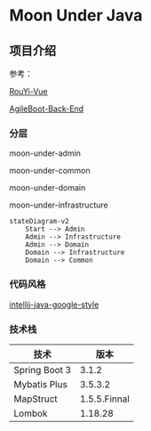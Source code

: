 # Moon Under Java

## 项目介绍

参考：

[RouYi-Vue](https://github.com/yangzongzhuan/RuoYi-Vue)

[AgileBoot-Back-End](https://github.com/valarchie/AgileBoot-Back-End)

### 分层

moon-under-admin

moon-under-common

moon-under-domain

moon-under-infrastructure

```mermaid
stateDiagram-v2
    Start --> Admin
    Admin --> Infrastructure
    Admin --> Domain
    Domain --> Infrastructure
    Domain --> Common
```

### 代码风格

[intellij-java-google-style](https://github.com/google/styleguide/blob/gh-pages/intellij-java-google-style.xml)

### 技术栈



| 技术          | 版本         |
| ------------- | ------------ |
| Spring Boot 3 | 3.1.2        |
| Mybatis Plus  | 3.5.3.2      |
| MapStruct     | 1.5.5.Finnal |
| Lombok        | 1.18.28      |

